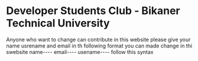 # Developer Students Club - Bikaner Technical University
Anyone who want to change can contribute in this website
please give your name usrename and email 
in th following format you can made change in thi swebsite
name----
email----
usename----
follow this syntax
